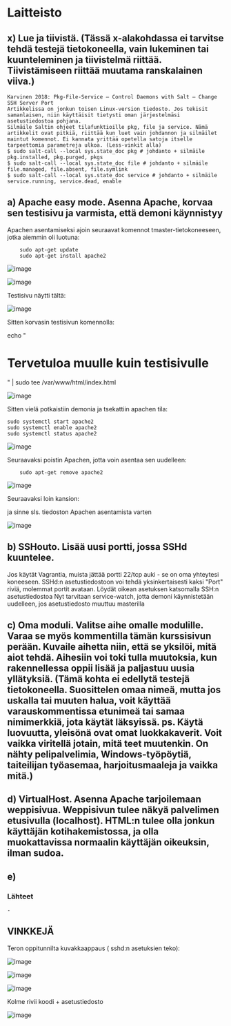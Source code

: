 # Laitteisto

## x) Lue ja tiivistä. (Tässä x-alakohdassa ei tarvitse tehdä testejä tietokoneella, vain lukeminen tai kuunteleminen ja tiivistelmä riittää. Tiivistämiseen riittää muutama ranskalainen viiva.)

    Karvinen 2018: Pkg-File-Service – Control Daemons with Salt – Change SSH Server Port
    Artikkelissa on jonkun toisen Linux-version tiedosto. Jos tekisit samanlaisen, niin käyttäisit tietysti oman järjestelmäsi asetustiedostoa pohjana.
    Silmäile Saltin ohjeet tilafunktioille pkg, file ja service. Nämä artikkelit ovat pitkiä, riittää kun luet vain johdannon ja silmäilet maintut komennot. Ei kannata yrittää opetella satoja itselle tarpeettomia parametreja ulkoa. (Less-vinkit alla)
    $ sudo salt-call --local sys.state_doc pkg # johdanto + silmäile pkg.installed, pkg.purged, pkgs
    $ sudo salt-call --local sys.state_doc file # johdanto + silmäile file.managed, file.absent, file.symlink
    $ sudo salt-call --local sys.state_doc service # johdanto + silmäile service.running, service.dead, enable

## a) Apache easy mode. Asenna Apache, korvaa sen testisivu ja varmista, että demoni käynnistyy

Apachen asentamiseksi ajoin seuraavat komennot tmaster-tietokoneeseen, jotka aiemmin oli luotuna:

        sudo apt-get update
        sudo apt-get install apache2

![image](https://github.com/user-attachments/assets/0ebaf5f4-16b5-407d-950a-73a99c3a1f9e)

![image](https://github.com/user-attachments/assets/d961749d-523c-45ac-a6f5-112040e0c82b)

 Testisivu näytti tältä:

 ![image](https://github.com/user-attachments/assets/da6c9de5-3084-41ae-b448-10f54d401f9c)

Sitten korvasin testisivun komennolla:

   echo "<h1>Tervetuloa muulle kuin testisivulle</h1>" | sudo tee /var/www/html/index.html

![image](https://github.com/user-attachments/assets/74501d2d-204a-42fd-803e-fdad2e8dc21a)

Sitten vielä potkaistiin demonia ja tsekattiin apachen tila:

    sudo systemctl start apache2
    sudo systemctl enable apache2
    sudo systemctl status apache2

![image](https://github.com/user-attachments/assets/0901854c-b976-4d92-af0f-e5efea991cb4)




Seuraavaksi poistin Apachen, jotta voin asentaa sen uudelleen:

        sudo apt-get remove apache2

![image](https://github.com/user-attachments/assets/0affa9c5-7a9d-420b-810d-7fcea2eddc7f)


Seuraavaksi loin kansion:

ja sinne sls. tiedoston Apachen asentamista varten

![image](https://github.com/user-attachments/assets/9ac925d0-c13f-43e4-93e5-8797a8667f1e)








## b) SSHouto. Lisää uusi portti, jossa SSHd kuuntelee.
Jos käytät Vagrantia, muista jättää portti 22/tcp auki - se on oma yhteytesi koneeseen. SSHd:n asetustiedostoon voi tehdä yksinkertaisesti kaksi "Port" riviä, molemmat portit avataan.
Löydät oikean asetuksen katsomalla SSH:n asetustiedostoa
Nyt tarvitaan service-watch, jotta demoni käynnistetään uudelleen, jos asetustiedosto muuttuu masterilla

## c) Oma moduli. Valitse aihe omalle modulille. Varaa se myös kommentilla tämän kurssisivun perään. Kuvaile aihetta niin, että se yksilöi, mitä aiot tehdä. Aihesiin voi toki tulla muutoksia, kun rakennellessa oppii lisää ja paljastuu uusia yllätyksiä. (Tämä kohta ei edellytä testejä tietokoneella. Suosittelen omaa nimeä, mutta jos uskalla tai muuten halua, voit käyttää varauskommentissa etunimeä tai samaa nimimerkkiä, jota käytät läksyissä. ps. Käytä luovuutta, yleisönä ovat omat luokkakaverit. Voit vaikka viritellä jotain, mitä teet muutenkin. On nähty pelipalvelimia, Windows-työpöytiä, taiteilijan työasemaa, harjoitusmaaleja ja vaikka mitä.)

## d) VirtualHost. Asenna Apache tarjoilemaan weppisivua. Weppisivun tulee näkyä palvelimen etusivulla (localhost). HTML:n tulee olla jonkun käyttäjän kotihakemistossa, ja olla muokattavissa normaalin käyttäjän oikeuksin, ilman sudoa.

## e) 

### Lähteet

    - 

## VINKKEJÄ


Teron oppitunnilta kuvakkaappaus ( sshd:n asetuksien teko):

![image](https://github.com/user-attachments/assets/e2db8ad1-c1c5-4fcc-9f61-e2d5a0379cb9)

![image](https://github.com/user-attachments/assets/06989638-2650-426a-938c-ef4a06c16a09)

![image](https://github.com/user-attachments/assets/b0def378-aa3b-4a34-940e-db1ffa70f852)


Kolme rivii koodi + asetustiedosto

![image](https://github.com/user-attachments/assets/a52f37c9-0dba-4735-bcfd-8c99f6888f2c)



